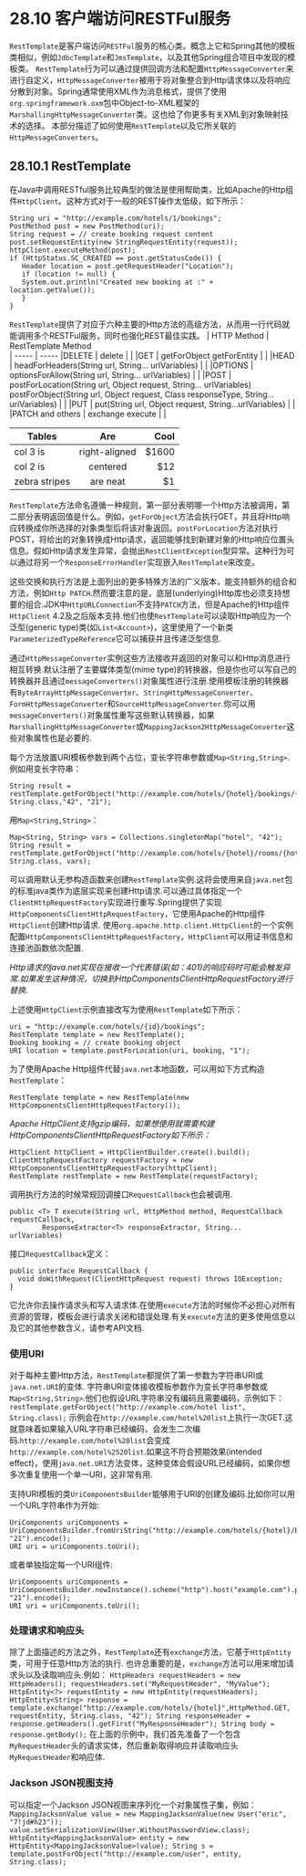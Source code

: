 # 28.10 客户端访问RESTFul服务 #
`RestTemplate`是客户端访问`RESTFul`服务的核心类。概念上它和Spring其他的模板类相似，例如`JdbcTemplate`和`JmsTemplate`，以及其他Spring组合项目中发现的模板类。
`RestTemplate`行为可以通过提供回调方法和配置`HttpMessageConverter`来进行自定义，`HttpMessageConverter`被用于将对象整合到Http请求体以及将响应分散到对象。Spring通常使用XML作为消息格式，提供了使用`org.springframework.oxm`包中Object-to-XML框架的`MarshallingHttpMessageConverter`类。这也给了你更多有关XML到对象映射技术的选择。
本部分描述了如何使用`RestTemplate`以及它所关联的`HttpMessageConverters`。
## 28.10.1 RestTemplate ##
在Java中调用RESTful服务比较典型的做法是使用帮助类，比如Apache的Http组件`HttpClient`。这种方式对于一般的REST操作太低级，如下所示：
```
String uri = "http://example.com/hotels/1/bookings";
PostMethod post = new PostMethod(uri);
String request = // create booking request content
post.setRequestEntity(new StringRequestEntity(request));
httpClient.executeMethod(post);
if (HttpStatus.SC_CREATED == post.getStatusCode()) {
   Header location = post.getRequestHeader("Location");
   if (location != null) {
   System.out.println("Created new booking at :" + location.getValue());
   }
}
```

`RestTemplate`提供了对应于六种主要的Http方法的高级方法，从而用一行代码就能调用多个RESTFul服务，同时也强化REST最佳实践。
| HTTP Method | RestTemplate Method  
| ----- | ----- 
|DELETE | delete | |
|GET | getForObject getForEntity | |
|HEAD | headForHeaders(String url, String…​ urlVariables) | |
|OPTIONS | optionsForAllow(String url, String…​ urlVariables) | |
|POST | postForLocation(String url, Object request, String…​ urlVariables) postForObject(String url, Object request, Class<T> responseType, String…​ uriVariables) | |
|PUT | put(String url, Object request, String…​urlVariables) | |
|PATCH and others | exchange execute | |


| Tables        | Are           | Cool  |
| ------------- |:-------------:| -----:|
| col 3 is      | right-aligned | $1600 |
| col 2 is      | centered      |   $12 |
| zebra stripes | are neat      |    $1 |

`RestTemplate`方法命名遵循一种规则，第一部分表明哪一个Http方法被调用，第二部分表明返回值是什么。例如，`getForObject`方法会执行GET，并且将Http响应转换成你所选择的对象类型后将该对象返回。`postForLocation`方法对执行POST，将给出的对象转换成Http请求，返回能够找到新建对象的Http响应位置头信息。假如Http请求发生异常，会抛出`RestClientException`型异常。这种行为可以通过将另一个`ResponseErrorHandler`实现嵌入`RestTemplate`来改变。 

这些交换和执行方法是上面列出的更多特殊方法的广义版本，能支持额外的组合和方法，例如`Http PATCH`.然而要注意的是，底层(underlying)Http库也必须支持想要的组合.JDK中`HttpURLConnection`不支持`PATCH`方法，但是Apache的Http组件`HttpClient` 4.2及之后版本支持.他们也使`RestTemplate`可以读取Http响应为一个泛型(generic type)类(如`List<Account>`)，这里使用了一个新类`ParameterizedTypeReference`它可以捕获并且传递泛型信息.

通过`HttpMessageConverter`实例这些方法接收并返回的对象可以和Http消息进行相互转换.默认注册了主要媒体类型(mime type)的转换器，但是你也可以写自己的转换器并且通过`messageConverters()`对象属性进行注册.使用模板注册的转换器有`ByteArrayHttpMessageConverter`、`StringHttpMessageConverter`、`FormHttpMessageConverter`和`SourceHttpMessageConverter`.你可以用`messageConverters()`对象属性重写这些默认转换器，如果`MarshallingHttpMessageConverter`或`MappingJackson2HttpMessageConverter`这些对象属性也是必要的.

每个方法放置URI模板参数到两个占位，变长字符串参数或`Map<String,String>`.例如用变长字符串：
```
String result = restTemplate.getForObject("http://example.com/hotels/{hotel}/bookings/{booking}", String.class,"42", "21");
```
用`Map<String,String>`：
```
Map<String, String> vars = Collections.singletonMap("hotel", "42");
String result = restTemplate.getForObject("http://example.com/hotels/{hotel}/rooms/{hotel}", String.class, vars);
```

可以调用默认无参构造函数来创建`RestTemplate`实例.这将会使用来自`java.net`包的标准java类作为底层实现来创建Http请求.可以通过具体指定一个`ClientHttpRequestFactory`实现进行重写.Spring提供了实现`HttpComponentsClientHttpRequestFactory`，它使用Apache的Http组件`HttpClient`创建Http请求.
使用`org.apache.http.client.HttpClient`的一个实例配置`HttpComponentsClientHttpRequestFactory`，`HttpClient`可以用证书信息和连接池函数依次配置.

*Http请求的java.net实现在接收一个代表错误(如：401)的响应码时可能会触发异常.如果发生这种情况，切换到HttpComponentsClientHttpRequestFactory进行替换.*

上述使用`HttpClient`示例直接改写为使用`RestTemplate`如下所示：
```
uri = "http://example.com/hotels/{id}/bookings";
RestTemplate template = new RestTemplate();
Booking booking = // create booking object
URI location = template.postForLocation(uri, booking, "1");
```

为了使用Apache Http组件代替`java.net`本地函数，可以用如下方式构造`RestTemplate`：
```
RestTemplate template = new RestTemplate(new HttpComponentsClientHttpRequestFactory());
```

*Apache HttpClient支持gzip编码，如果想使用就需要构建HttpComponentsClientHttpRequestFactory如下所示：*
```
HttpClient httpClient = HttpClientBuilder.create().build();
ClientHttpRequestFactory requestFactory = new HttpComponentsClientHttpRequestFactory(httpClient);
RestTemplate restTemplate = new RestTemplate(requestFactory);
```

调用执行方法的时候常规回调接口`RequestCallback`也会被调用.
```
public <T> T execute(String url, HttpMethod method, RequestCallback requestCallback,
        ResponseExtractor<T> responseExtractor, String... urlVariables)
```

接口`RequestCallback`定义：
```
public interface RequestCallback {
  void doWithRequest(ClientHttpRequest request) throws IOException;
}
```
它允许你去操作请求头和写入请求体.在使用`execute`方法的时候你不必担心对所有资源的管理，模板会进行请求关闭和错误处理.有关`execute`方法的更多使用信息以及它的其他参数含义，请参考API文档.

### 使用URI ###
对于每种主要Http方法，`RestTemplate`都提供了第一参数为字符串URI或`java.net.URI`的变体.
字符串URI变体接收模板参数作为变长字符串参数或`Map<String,String>`.他们也假设URL字符串没有编码且需要编码，示例如下：
`restTemplate.getForObject("http://example.com/hotel list", String.class);`
示例会在`http://example.com/hotel%20list`上执行一次GET.这就意味着如果输入URL字符串已经编码，会发生二次编码.`http://example.com/hotel%20list`会变成`http://example.com/hotel%2520list`.如果这不符合预期效果(intended effect)，使用`java.net.URI`方法变体，这种变体会假设URL已经编码，如果你想多次重复使用一个单一URI，这非常有用.

支持URI模板的类`UriComponentsBuilder`能够用于URI的创建及编码.比如你可以用一个URL字符串作为开始:
```
UriComponents uriComponents = UriComponentsBuilder.fromUriString("http://example.com/hotels/{hotel}/bookings/{booking}").build().expand("42", "21").encode();
URI uri = uriComponents.toUri();
```
或者单独指定每一个URI组件:
```
UriComponents uriComponents = UriComponentsBuilder.newInstance().scheme("http").host("example.com").path("/hotels/{hotel}/bookings/{booking}").build().expand("42", "21").encode();
URI uri = uriComponents.toUri();
```
### 处理请求和响应头 ###
除了上面描述的方法之外，`RestTemplate`还有`exchange`方法，它基于`HttpEntity`类，可用于任意Http方法的执行.
也许总重要的是，`exchange`方法可以用来增加请求头以及读取响应头.例如：
`
HttpHeaders requestHeaders = new HttpHeaders();
requestHeaders.set("MyRequestHeader", "MyValue");
HttpEntity<?> requestEntity = new HttpEntity(requestHeaders);
HttpEntity<String> response = template.exchange("http://example.com/hotels/{hotel}",HttpMethod.GET, requestEntity, String.class, "42");
String responseHeader = response.getHeaders().getFirst("MyResponseHeader");
String body = response.getBody();
`
在上面的示例中，我们首先准备了一个包含`MyRequestHeader`头的请求实体，然后重新取得响应并读取响应头`MyRequestHeader`和响应体.

### Jackson JSON视图支持 ###
可以指定一个Jackson JSON视图来序列化一个对象属性子集，例如：
`
MappingJacksonValue value = new MappingJacksonValue(new User("eric", "7!jd#h23"));
value.setSerializationView(User.WithoutPasswordView.class);
HttpEntity<MappingJacksonValue> entity = new HttpEntity<MappingJacksonValue>(value);
String s = template.postForObject("http://example.com/user", entity, String.class);
`
